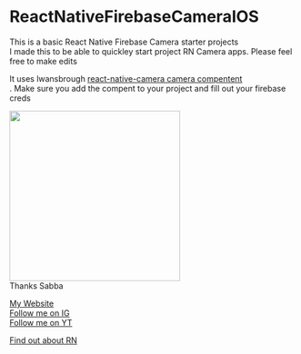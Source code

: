 # ReactNativeFirebaseCameraIOS

This is a basic React Native Firebase Camera starter projects<br />
I made this to be able to quickley start project RN Camera apps. Please feel free to make edits<br />

It uses lwansbrough [react-native-camera camera compentent](https://github.com/lwansbrough/react-native-camera)<br />.
Make sure you add the compent to your project and fill out your firebase creds



<img src="http://imgur.com/a/f8C1X" width="300"><br />
Thanks Sabba<br />


[My Website](http://sabbakeynejad.co.uk/#/)<br />
[Follow me on IG](https://www.instagram.com/sab8a)<br />
[Follow me on YT](https://www.youtube.com/channel/UCSGlYKPZ6abc95xGEvOyY0g)<br />

[Find out about RN](https://facebook.github.io/react-native/)
